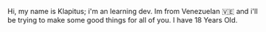 Hi, my name is Klapitus; i'm an learning dev.
Im from Venezuelan 🇻🇪 and i'll be trying to make some good things for all of you.
I have 18 Years Old. 
